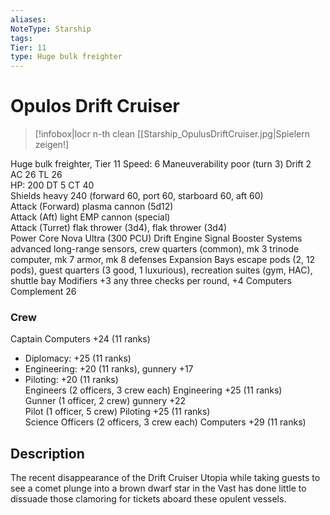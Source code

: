 ```yaml
---
aliases: 
NoteType: Starship
tags: 
Tier: 11
type: Huge bulk freighter
---
```


# Opulos Drift Cruiser

> [!infobox|locr n-th clean
>  [[Starship_OpulusDriftCruiser.jpg|Spielern zeigen!]
> 
Huge bulk freighter, Tier 11 
Speed: 6
Maneuverability poor (turn 3)
Drift 2  
AC 26
TL 26  
HP: 200
DT 5
CT 40  
Shields heavy 240 (forward 60, port 60, starboard 60, aft 60)  
Attack (Forward) plasma cannon (5d12)  
Attack (Aft) light EMP cannon (special)  
Attack (Turret) flak thrower (3d4), flak thrower (3d4)  
Power Core Nova Ultra (300 PCU)
Drift Engine Signal Booster
Systems advanced long-range sensors, crew quarters (common), mk 3 trinode computer, mk 7 armor, mk 8 defenses
Expansion Bays escape pods (2, 12 pods), guest quarters (3 good, 1 luxurious), recreation suites (gym, HAC), shuttle bay
Modifiers +3 any three checks per round, +4 Computers
Complement 26

### Crew

Captain Computers +24 (11 ranks)
  - Diplomacy: +25 (11 ranks)
  - Engineering: +20 (11 ranks), gunnery +17
  - Piloting: +20 (11 ranks)  
Engineers (2 officers, 3 crew each) Engineering +25 (11 ranks)  
Gunner (1 officer, 2 crew) gunnery +22  
Pilot (1 officer, 5 crew) Piloting +25 (11 ranks)  
Science Officers (2 officers, 3 crew each) Computers +29 (11 ranks)

## Description

The recent disappearance of the Drift Cruiser Utopia while taking guests to see a comet plunge into a brown dwarf star in the Vast has done little to dissuade those clamoring for tickets aboard these opulent vessels.
